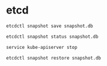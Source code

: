 # etcd

```bash
etcdctl snapshot save snapshot.db
```

```bash
etcdctl snapshot status snapshot.db
```

```bash
service kube-apiserver stop
```

```bash
etcdctl snapshot restore snapshot.db
```
